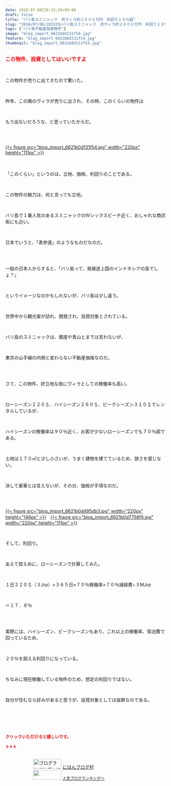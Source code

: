 ```yaml
---
date: 2016-07-08T20:33:29+09:00
draft: false
title: "バリ島スミニャック　売ヴィラ約２６００万円　利回り１８％超"
slug: "2016/07/08/203329/バリ島スミニャック　売ヴィラ約２６００万円　利回り１８％超"
tags: ["バリ島不動産投資物件"]
image: "blog_import_6621b0d131f54.jpg"
feature: "blog_import_6621b0d131f54.jpg"
thumbnail: "blog_import_6621b0d131f54.jpg"
---
```

<p><font color="#ff0000" size="3"><strong>この物件、投資としてはいいですよ</strong></font></p><br/><p>この物件が売りに出てきたので驚いた。</p><br/><p>昨年、この隣のヴィラが売りに出され、その時、このくらいの物件は</p><br/><p>もう出ないだろうな、と思っていたからだ。</p><br/><p><br/><a href="blog_import_6621b0d2b781e.jpg">{{< figure src="blog_import_6621b0d131f54.jpg" width="220px" height="111px" >}}</a><br/><br/></p><p><br/>「このくらい」というのは、立地、価格、利回りのことである。</p><br/><p>この物件の魅力は、何と言っても立地。</p><br/><p>バリ島で１番人気のあるスミニャックのＷシックスビーチ近く、おしゃれな商店街にも近い。</p><br/><p>日本でいうと、「表参道」のようなものだなのだ。</p><br/><br/><p>一般の日本人からすると、「バリ島って、発展途上国のインドネシアの島でしょ？」</p><br/><p>というイメージなのかもしれないが、バリ島は少し違う。</p><br/><p>世界中から観光客が訪れ、開発され、投資対象とされている。</p><br/><p>バリ島のスミニャックは、銀座や青山とまでは言わないが、</p><br/><p>東京の山手線の内側と変わらない不動産価格なのだ。</p><br/><p><br/>さて、この物件、好立地な故にヴィラとしての稼働率も高い。</p><br/><p>ローシーズン２２０＄、ハイシーズン２６０＄、ピークシーズン３１０＄でレンタルしているが、</p><br/><p>ハイシーズンの稼働率は９０％近く、お客が少ないローシーズンでも７０％超である。</p><p><br/></p><p>土地は１７０㎡と少し小さいが、うまく建物を建てているため、狭さを感じない。</p><br/><p>決して豪華とは言えないが、その分、価格が手頃なのだ。</p><br/><p><br/><a href="blog_import_6621b0d6054bc.jpg">{{< figure src="blog_import_6621b0d495db3.jpg" width="220px" height="146px" >}}</a>　<a href="blog_import_6621b0d8dc158.jpg">{{< figure src="blog_import_6621b0d7758f0.jpg" width="220px" height="111px" >}}</a><br/></p><p><br/></p><p>そして、利回り。</p><br/><p>あえて控えめに、ローシーズンで計算してみた。</p><br/><p>１日２２０＄（３Jrp）×３６５日×７０％稼働率×７０％諸経費÷３MJrp</p><br/><p>＝１７．８％</p><br/><br/><p>実際には、ハイシーズン、ピークシーズンもあり、これ以上の稼働率、宿泊費で回っているため、</p><br/><p>２０％を超える利回りになっている。</p><br/><p>ちなみに現在稼働している物件のため、想定の利回りではない。</p><br/><p>自分が住むなら好みがあると思うが、投資対象としては抜群なのである。</p><br/><br/><br/><br/><p><font color="#ff0000" size="2"><strong>クリックいただけると嬉しいです。<br/></strong></font></p><p><font color="#ff0000" size="2"><strong>↓↓↓</strong></font></p><p><br/><a href="ranking.html" target="_blank"><img border="0" alt="ブログランキング・にほんブログ村へ" src="data:image/svg+xml;charset=utf-8,%3Csvg%20xmlns%3D%22http%3A%2F%2Fwww.w3.org%2F2000%2Fsvg%22%20title%3D%22Placeholder%20for%20Images%22%20role%3D%22presentation%22%20viewBox%3D%220%200%2088%2031%22%20%2F%3E" width="88" height="31" data-src="https://img-proxy.blog-video.jp/images?url=http%3A%2F%2Fwww.blogmura.com%2Fimg%2Fwww88_31.gif" style="aspect-ratio: auto 88 / 31;"/><noscript><img border="0" alt="ブログランキング・にほんブログ村へ" src="https://img-proxy.blog-video.jp/images?url=http%3A%2F%2Fwww.blogmura.com%2Fimg%2Fwww88_31.gif" width="88" height="31"></noscript></a> <a href="ranking.html" target="_blank">にほんブログ村</a> <br/><a title="人気ブログランキングへ" href="link.php?1804582"><img border="0" src="data:image/svg+xml;charset=utf-8,%3Csvg%20xmlns%3D%22http%3A%2F%2Fwww.w3.org%2F2000%2Fsvg%22%20title%3D%22Placeholder%20for%20Images%22%20role%3D%22presentation%22%20viewBox%3D%220%200%2088%2031%22%20%2F%3E" width="88" height="31" data-src="https://blog.with2.net/img/banner/banner_22.gif" style="aspect-ratio: auto 88 / 31;"/><noscript><img border="0" src="https://blog.with2.net/img/banner/banner_22.gif" width="88" height="31"></noscript></a> <a style="FONT-SIZE: 12px" href="link.php?1804582">人気ブログランキングへ</a> </p>

